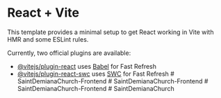 # React + Vite

This template provides a minimal setup to get React working in Vite with HMR and some ESLint rules.

Currently, two official plugins are available:

- [@vitejs/plugin-react](https://github.com/vitejs/vite-plugin-react/blob/main/packages/plugin-react/README.md) uses [Babel](https://babeljs.io/) for Fast Refresh
- [@vitejs/plugin-react-swc](https://github.com/vitejs/vite-plugin-react-swc) uses [SWC](https://swc.rs/) for Fast Refresh
#   S a i n t D e m i a n a C h u r c h - F r o n t e n d 
 
 #   S a i n t D e m i a n a C h u r c h - F r o n t e n d 
 
 #   S a i n t D e m i a n a C h u r c h - F r o n t e n d 
 
 
#   S a i n t D e m i a n a C h u r c h  
 